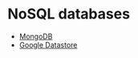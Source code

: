 # NoSQL databases

* [MongoDB](/nosql-databases/mongodb.md)
* [Google Datastore](/nosql-databases/google-datastore.md)



